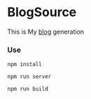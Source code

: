 # BlogSource

This is My [blog](https://mrzhang123.github.io/) generation

### Use

```
npm install

npm run server

npm run build
```